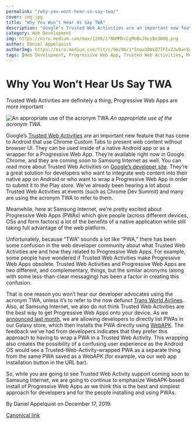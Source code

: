 ```yaml
---
permalink: "/why-you-wont-hear-us-say-twa/"
cover: img.jpg
title: "Why You Won’t Hear Us Say TWA"
description: "Google’s Trusted Web Activities are an important new feature that has come to Android that use Chrome Custom Tabs to present web content without browser UI. They can be used inside of a native Android app or as a wrapper for a Progressive Web App. They’re available right now in Google Chrome, and they are coming soon to Samsung Internet as well. You can read more about Trusted Web Activities on Google’s developer site. They’re a great solution for developers who want to integrate web content into their native app on Android or who want to wrap a Progressive Web App in order to submit it to the Play store. We’ve already been hearing a lot about Trusted Web Activities at events (such as Chrome Dev Summit) and many are using the acronym TWA to refer to them."
category: Web Development
img: https://miro.medium.com/max/1200/1*NbMMhcCgMoBxJ8csBx3W8Q.png
author: Daniel Appelquist
authorImg: https://miro.medium.com/fit/c/96/96/1*Imqw3OWsQ7lFIxZJw9wnSg.jpeg
tags: [Web Development, Progressive Web App, Trusted Web Activities, Mobile Browser, Samsung Internet]
---
```


# Why You Won’t Hear Us Say TWA

Trusted Web Activities are definitely a thing; Progressive Web Apps are more important

![An appropriate use of the acronym TWA.](https://cdn-images-1.medium.com/max/2400/1*NbMMhcCgMoBxJ8csBx3W8Q.png)*An appropriate use of the acronym TWA.*

Google’s [Trusted Web Activities](https://www.chromestatus.com/feature/4857483210260480) are an important new feature that has come to Android that use Chrome Custom Tabs to present web content without browser UI. They can be used inside of a native Android app or as a wrapper for a Progressive Web App. They’re available right now in Google Chrome, and they are coming soon to Samsung Internet as well. You can read more about Trusted Web Activities on [Google’s developer site](https://developers.google.com/web/updates/2019/02/using-twa). They’re a great solution for developers who want to integrate web content into their native app on Android or who want to wrap a Progressive Web App in order to submit it to the Play store. We’ve already been hearing a lot about Trusted Web Activities at events (such as Chrome Dev Summit) and many are using the acronym TWA to refer to them.

Meanwhile, here at Samsung Internet, we’re pretty excited about Progressive Web Apps (PWAs) which give people (across different devices, OSs and form factors) a lot of the benefits of a native application while still taking full advantage of the web platform.

Unfortunately, because “TWA” sounds a lot like “PWA,” there has been some confusion in the web developer community about what Trusted Web Activities are and how they related to Progressive Web Apps. For example, some people have wondered if Trusted Web Activities make Progressive Web Apps obsolete. Trusted Web Activities and Progressive Web Apps are two different, and complementary, things, but the similar acronyms (along with some less-than-clear messaging) has been a factor in creating this confusion.

That is one reason you won’t hear our developer advocates using the acronym TWA, unless it’s to refer to the now defunct [Trans World Airlines](https://en.wikipedia.org/wiki/Trans_World_Airlines). Also, at Samsung Internet, we also do not think Trusted Web Activities are the best way to get Progressive Web Apps onto your device. As we [announced last month](https://medium.com/samsung-internet-dev/introducing-progressive-web-apps-to-samsung-galaxy-store-47ecd317725b), we are allowing developers to directly list PWAs in our Galaxy store, which then installs the PWA directly using [WebAPK](https://developers.google.com/web/fundamentals/integration/webapks). The feedback we’ve had from developers indicates that they prefer this approach to having to wrap a PWA in a Trusted Web Activity. This wrapping also creates the possibility of a confusing user experience as the Android OS would see a Trusted-Web-Activity-wrapped PWA as a separate thing from the same PWA saved as a WebAPK (for example, via our web app installation button in the URL bar).

So, while you are going to see Trusted Web Activity support coming soon to Samsung Internet, we are going to continue to emphasize WebAPK-based install of Progressive Web Apps as we think this is the best and simplest approach for developers and for the people installing and using PWAs.



By Daniel Appelquist on December 17, 2019.

[Canonical link](https://medium.com/samsung-internet-dev/why-you-wont-hear-us-say-twa-544d51bdedec)
